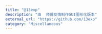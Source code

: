 ```yaml
---
title: "@13exp"
description: "由  师傅友情制作GUI图形化版本"
external_url: "https://github.com/13exp"
category: "Miscellaneous"
---
```

